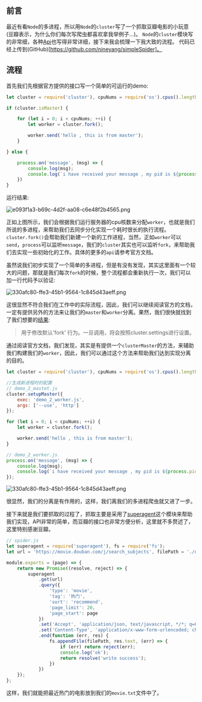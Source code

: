 ## 前言
最近有看`Node`的多进程，所以用`Node`的`cluster`写了一个抓取豆瓣电影的小玩意(豆瓣表示，为什么你们每次写爬虫都喜欢拿我举例子...)。
`Node`的`cluster`模块写的非常细，各种[Api](http://nodejs.cn/api/cluster.html#cluster_cluster)也写得非常详细，接下来我会梳理一下我大致的流程。
代码已经上传到(GitHub)[https://github.com/nineyang/simpleSpider]。

## 流程
首先我们先根据官方提供的接口写一个简单的可运行的demo:
```javascript
let cluster = require('cluster'), cpuNums = require('os').cpus().length;

if (cluster.isMaster) {

    for (let i = 0; i < cpuNums; ++i) {
        let worker = cluster.fork();

        worker.send('hello , this is from master');
    }

} else {

    process.on('message', (msg) => {
        console.log(msg);
        console.log(`i have received your message , my pid is ${process.pid}`);
    })
}
```
运行结果:

![e093f1a3-b69c-4d2f-aa08-c6e48f2b4565.png][1]

正如上图所示，我们会根据我们运行服务器的cpu核数来分配`worker`，也就是我们所说的多进程，来帮助我们去同步分化实现一个耗时很长的执行流程。
`cluster.fork()`会帮助我们新建一个新的工作进程，当然，正如`worker`可以`send`，`process`可以监听`message`，我们的`cluster`其实也可以监听`fork`，来帮助我们去实现一些初始化的工作。具体的更多的`api`请参考官方文档。

虽然说我们初步实现了一个简单的多进程，但是有没有发现，其实这里面有一个较大的问题，那就是我们每次`fork`的时候，整个流程都会重新执行一次，我们可以加一行代码予以验证:

![330afc80-ffe3-45b1-9564-1c845d43aeff.png][2]

这很显然不符合我们在工作中的实际流程，因此，我们可以继续阅读官方的文档，一定有提供另外的方法来让我们的`master`和`worker`分离。果然，我们很快就找到了我们想要的[结果](http://nodejs.cn/api/cluster.html#cluster_cluster_setupmaster_settings):
>用于修改默认'fork' 行为。一旦调用，将会按照cluster.settings进行设置。

通过阅读官方文档，我们发现，其实是有提供一个`clusterMaster`的方法，来辅助我们构建我们的`worker`，因此，我们可以通过这个方法来帮助我们达到实现分离的目的。

```javascript
let cluster = require('cluster'), cpuNums = require('os').cpus().length;

//生成新进程时的配置
// demo_2_mastet.js
cluster.setupMaster({
    exec: 'demo_2_worker.js',
    args: ['--use', 'http']
});

for (let i = 0; i < cpuNums; ++i) {
    let worker = cluster.fork();

    worker.send('hello , this is from master');
}
```

```javascript
// demo_2_worker.js
process.on('message', (msg) => {
    console.log(msg);
    console.log(`i have received your message , my pid is ${process.pid}`);
});
```

![330afc80-ffe3-45b1-9564-1c845d43aeff.png][3]

很显然，我们的分离是有作用的，这样，我们离我们的多进程爬虫就又进了一步。

接下来就是我们要抓取的过程了，抓取主要是采用了[superagent](https://cnodejs.org/topic/5378720ed6e2d16149fa16bd)这个模块来帮助我们实现，API非常的简单，而豆瓣的接口也非常方便分析，这里就不多赘述了，这里特别感谢豆瓣。

```javascript
// spider.js
let superagent = require('superagent'), fs = require('fs');
let url = 'https://movie.douban.com/j/search_subjects', filePath = './data/movie.txt';

module.exports = (page) => {
    return new Promise((resolve, reject) => {
        superagent
            .get(url)
            .query({
                'type': 'movie',
                'tag': '热门',
                'sort': 'recommend',
                'page_limit': 20,
                'page_start': page
            })
            .set('Accept', 'application/json, text/javascript, */*; q=0.01')
            .set('Content-Type', 'application/x-www-form-urlencoded; charset=UTF-8')
            .end(function (err, res) {
                fs.appendFile(filePath, res.text, (err) => {
                    if (err) return reject(err);
                    console.log('ok');
                    return resolve('write success');
                })
            })
    });
};

```
这样，我们就能把最近热门的电影放到我们的`movie.txt`文件中了。


  [1]: http://www.hellonine.top/usr/uploads/2017/07/4227312634.png
  [2]: http://www.hellonine.top/usr/uploads/2017/07/346284658.png
  [3]: http://www.hellonine.top/usr/uploads/2017/07/1330668557.png